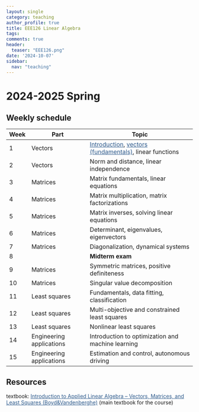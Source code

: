 ```yaml
---
layout: single
category: teaching
author_profile: true
title: EEE126 Linear Algebra
tags:
comments: true
header:
  teaser: "EEE126.png"
date: '2024-10-07'
sidebar:
  nav: "teaching"
---
```


# 2024-2025 Spring

## Weekly schedule

| Week | Part | Topic |
| ------------- | ------------- | ------------- |
| 1 | Vectors | <a href="https://sirmatel.github.io/teaching/linear_algebra/intro" style="color: #2d5a8c">Introduction</a>, <a href="https://sirmatel.github.io/teaching/linear_algebra/vectorsFundamentals" style="color: #2d5a8c">vectors (fundamentals)</a>, linear functions |
| 2 | Vectors | Norm and distance, linear independence |
| 3 | Matrices | Matrix fundamentals, linear equations |
| 4 | Matrices | Matrix multiplication, matrix factorizations |
| 5 | Matrices | Matrix inverses, solving linear equations |
| 6 | Matrices | Determinant, eigenvalues, eigenvectors |
| 7 | Matrices | Diagonalization, dynamical systems |
| 8 |  | **Midterm exam** |
| 9 | Matrices | Symmetric matrices, positive definiteness |
| 10 | Matrices | Singular value decomposition |
| 11 | Least squares | Fundamentals, data fitting, classification |
| 12 | Least squares | Multi-objective and constrained least squares |
| 13 | Least squares | Nonlinear least squares |
| 14 | Engineering applications | Introduction to optimization and machine learning |
| 15 | Engineering applications | Estimation and control, autonomous driving |

## Resources

textbook: <a href="https://web.stanford.edu/~boyd/vmls/vmls.pdf" style="color: #2d5a8c">Introduction to Applied Linear Algebra – Vectors, Matrices, and Least Squares (Boyd&Vandenberghe)</a> (main textbook for the course)
